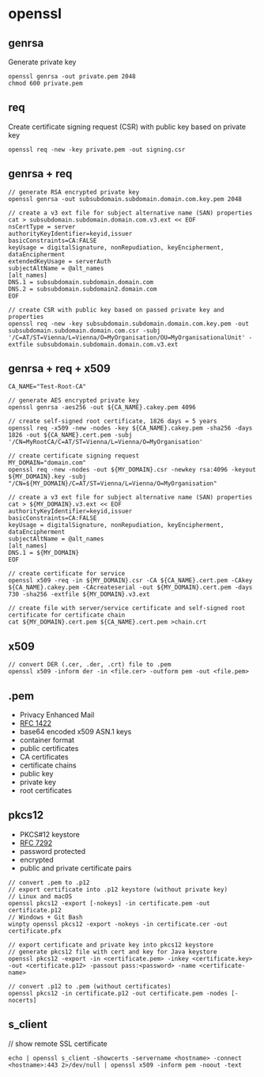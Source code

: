 # openssl

## genrsa

Generate private key
```
openssl genrsa -out private.pem 2048
chmod 600 private.pem
```

## req

Create certificate signing request (CSR) with public key based on private key
```
openssl req -new -key private.pem -out signing.csr
```

## genrsa + req

```
// generate RSA encrypted private key
openssl genrsa -out subsubdomain.subdomain.domain.com.key.pem 2048

// create a v3 ext file for subject alternative name (SAN) properties
cat > subsubdomain.subdomain.domain.com.v3.ext << EOF
nsCertType = server
authorityKeyIdentifier=keyid,issuer
basicConstraints=CA:FALSE
keyUsage = digitalSignature, nonRepudiation, keyEncipherment, dataEncipherment
extendedKeyUsage = serverAuth
subjectAltName = @alt_names
[alt_names]
DNS.1 = subsubdomain.subdomain.domain.com
DNS.2 = subsubdomain.subdomain2.domain.com
EOF

// create CSR with public key based on passed private key and properties
openssl req -new -key subsubdomain.subdomain.domain.com.key.pem -out subsubdomain.subdomain.domain.com.csr -subj '/C=AT/ST=Vienna/L=Vienna/O=MyOrganisation/OU=MyOrganisationalUnit' -extfile subsubdomain.subdomain.domain.com.v3.ext
```

## genrsa + req + x509

```
CA_NAME="Test-Root-CA"

// generate AES encrypted private key
openssl genrsa -aes256 -out ${CA_NAME}.cakey.pem 4096

// create self-signed root certificate, 1826 days = 5 years
openssl req -x509 -new -nodes -key ${CA_NAME}.cakey.pem -sha256 -days 1826 -out ${CA_NAME}.cert.pem -subj '/CN=MyRootCA/C=AT/ST=Vienna/L=Vienna/O=MyOrganisation'

// create certificate signing request
MY_DOMAIN="domain.com"
openssl req -new -nodes -out ${MY_DOMAIN}.csr -newkey rsa:4096 -keyout ${MY_DOMAIN}.key -subj "/CN=${MY_DOMAIN}/C=AT/ST=Vienna/L=Vienna/O=MyOrganisation"

// create a v3 ext file for subject alternative name (SAN) properties
cat > ${MY_DOMAIN}.v3.ext << EOF
authorityKeyIdentifier=keyid,issuer
basicConstraints=CA:FALSE
keyUsage = digitalSignature, nonRepudiation, keyEncipherment, dataEncipherment
subjectAltName = @alt_names
[alt_names]
DNS.1 = ${MY_DOMAIN}
EOF

// create certificate for service
openssl x509 -req -in ${MY_DOMAIN}.csr -CA ${CA_NAME}.cert.pem -CAkey ${CA_NAME}.cakey.pem -CAcreateserial -out ${MY_DOMAIN}.cert.pem -days 730 -sha256 -extfile ${MY_DOMAIN}.v3.ext

// create file with server/service certificate and self-signed root certificate for certificate chain
cat ${MY_DOMAIN}.cert.pem ${CA_NAME}.cert.pem >chain.crt
```

## x509

```
// convert DER (.cer, .der, .crt) file to .pem
openssl x509 -inform der -in <file.cer> -outform pem -out <file.pem>
```

## .pem

- Privacy Enhanced Mail
- [RFC 1422](https://www.rfc-editor.org/rfc/rfc1422)
- base64 encoded x509 ASN.1 keys
- container format
- public certificates
- CA certificates
- certificate chains
- public key
- private key
- root certificates

## pkcs12

- PKCS#12 keystore
- [RFC 7292](https://www.rfc-editor.org/rfc/rfc7292)
- password protected
- encrypted
- public and private certificate pairs

```
// convert .pem to .p12
// export certificate into .p12 keystore (without private key)
// Linux and macOS
openssl pkcs12 -export [-nokeys] -in certificate.pem -out certificate.p12
// Windows + Git Bash
winpty openssl pkcs12 -export -nokeys -in certificate.cer -out certificate.pfx

// export certificate and private key into pkcs12 keystore
// generate pkcs12 file with cert and key for Java keystore
openssl pkcs12 -export -in <certificate.pem> -inkey <certificate.key> -out <certificate.p12> -passout pass:<password> -name <certificate-name>

// convert .p12 to .pem (without certificates)
openssl pkcs12 -in certificate.p12 -out certificate.pem -nodes [-nocerts]
```

## s_client

// show remote SSL certificate
```
echo | openssl s_client -showcerts -servername <hostname> -connect <hostname>:443 2>/dev/null | openssl x509 -inform pem -noout -text
```
